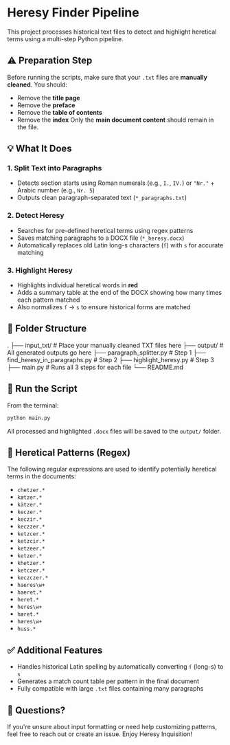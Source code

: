 # Heresy Finder Pipeline
This project processes historical text files to detect and highlight heretical terms using a multi-step Python pipeline.
## ⚠️ Preparation Step
Before running the scripts, make sure that your `.txt` files are **manually cleaned**. You should:
- Remove the **title page**
- Remove the **preface**
- Remove the **table of contents**
- Remove the **index**
Only the **main document content** should remain in the file.
## 💡 What It Does
### 1. Split Text into Paragraphs
- Detects section starts using Roman numerals (e.g., `I.`, `IV.`) or `"Nr."` + Arabic number (e.g., `Nr. 5`)
- Outputs clean paragraph-separated text (`*_paragraphs.txt`)
### 2. Detect Heresy
- Searches for pre-defined heretical terms using regex patterns
- Saves matching paragraphs to a DOCX file (`*_heresy.docx`)
- Automatically replaces old Latin long-s characters (`ſ`) with `s` for accurate matching
### 3. Highlight Heresy
- Highlights individual heretical words in **red**
- Adds a summary table at the end of the DOCX showing how many times each pattern matched
- Also normalizes `ſ` → `s` to ensure historical forms are matched
## 📁 Folder Structure
.
├── input_txt/                     # Place your manually cleaned TXT files here
├── output/                        # All generated outputs go here
├── paragraph_splitter.py          # Step 1
├── find_heresy_in_paragraphs.py   # Step 2
├── highlight_heresy.py            # Step 3
├── main.py               # Runs all 3 steps for each file
└── README.md
## 🚀 Run the Script
From the terminal:
```bash
python main.py
```
All processed and highlighted `.docx` files will be saved to the `output/` folder.
## 🧾 Heretical Patterns (Regex)
The following regular expressions are used to identify potentially heretical terms in the documents:
- `chetzer.*`
- `kætzer.*`
- `kätzer.*`
- `keczer.*`
- `keczir.*`
- `keczzer.*`
- `ketzcer.*`
- `ketzcir.*`
- `ketzeer.*`
- `ketzer.*`
- `khetzer.*`
- `ketczer.*`
- `keczczer.*`
- `haeres\w+`
- `haeret.*`
- `heret.*`
- `heres\w+`
- `hæret.*`
- `hæres\w+`
- `huss.*`
## ✅ Additional Features
- Handles historical Latin spelling by automatically converting `ſ` (long-s) to `s`
- Generates a match count table per pattern in the final document
- Fully compatible with large `.txt` files containing many paragraphs
## 💬 Questions?
If you're unsure about input formatting or need help customizing patterns, feel free to reach out or create an issue. Enjoy Heresy Inquisition!
